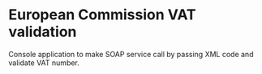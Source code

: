 # European Commission VAT validation
Console application to make SOAP service call by passing XML code and validate VAT number. 
